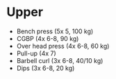 # Upper
* Bench press (5x 5, 100 kg)
* CGBP (4x 6-8, 90 kg)
* Over head press (4x 6-8, 60 kg)
* Pull-up (4x 7)
* Barbell curl (3x 6-8, 40/10 kg)
* Dips (3x 6-8, 20 kg)
